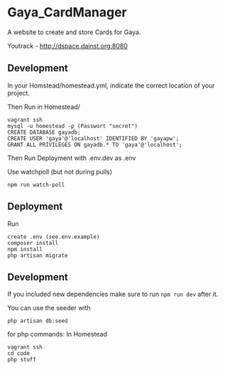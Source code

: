 # Gaya_CardManager
A website to create and store Cards for Gaya.

Youtrack - http://dspace.dainst.org:8080
## Development
In your Homstead/homestead.yml, indicate the correct location of your project.

Then Run in Homestead/
```
vagrant ssh
mysql -u homestead -p (Passwort "secret")
CREATE DATABASE gayadb;
CREATE USER 'gaya'@'localhost' IDENTIFIED BY 'gayapw';
GRANT ALL PRIVILEGES ON gayadb.* TO 'gaya'@'localhost';
```
Then Run Deployment with .env.dev as .env

Use watchpoll (but not during pulls)

```
npm run watch-poll
```

## Deployment
Run
```
create .env (see.env.example)
composer install
npm install
php artisan migrate
```

## Development
If you included new dependencies make sure to run `npm run dev` after it.

You can use the seeder with 
```
php artisan db:seed
```

for php commands:
In Homestead
```
vagrant ssh
cd code
php stuff
```
